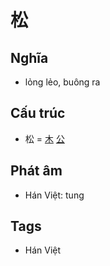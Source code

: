 # 松

## Nghĩa

* lỏng lẻo, buông ra

## Cấu trúc
* 松 = [木](木.md) [公](公.md)

## Phát âm

* Hán Việt: tung

## Tags
* Hán Việt

<script>window.HANZI_FIELD='松';</script>
